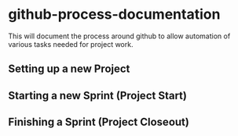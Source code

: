 # github-process-documentation

This will document the process around github to allow automation of various tasks needed for project work.

## Setting up a new Project

## Starting a new Sprint (Project Start)

## Finishing a Sprint (Project Closeout)